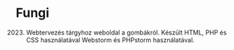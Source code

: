 # Fungi

2023. Webtervezés tárgyhoz weboldal a gombákról. Készült HTML, PHP és CSS használatával Webstorm és PHPstorm használatával.
